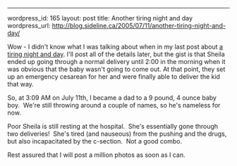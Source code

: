 --- 
wordpress_id: 165
layout: post
title: Another tiring night and day
wordpress_url: http://blog.sideline.ca/2005/07/11/another-tiring-night-and-day/

<p>Wow - I didn't know what I was talking about when in my last post about <a href="http://my.aream.ca/blogs/mike/archive/2005/07/10/15109.aspx">a tiring night and day</a>. I'll post all of the details later, but the gist is that Sheila ended up going through a normal delivery until 2:00 in the morning when it was obvious that the baby wasn't going to come out. At that point, they set up an emergency cesarean for her and were finally able to deliver the kid that way.</p>
<p>So, at 3:09 AM on July 11th, I became a dad to a 9 pound, 4 ounce baby boy.  We're still throwing around a couple of names, so he's nameless for now.</p>
<p>Poor Sheila is still resting at the hospital.  She's essentially gone through two deliveries!  She's tired (and nauseous) from the pushing and the drugs, but also incapacitated by the c-section.  Not a good combo. </p>
<p>Rest assured that I will post a million photos as soon as I can.</p>
